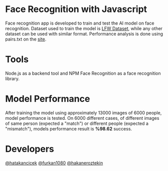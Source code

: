 # Face Recognition with Javascript
Face recognition app is developed to train and test the AI model on face recognition. Dataset used to train the model is [LFW Dataset](http://vis-www.cs.umass.edu/lfw/lfw.tgz), while any other dataset can be used with similar format. Performance analysis is done using pairs.txt on the [site](http://vis-www.cs.umass.edu/lfw/).  

# Tools
Node.js as a backend tool and NPM Face Recognition as a face recognition library.

# Model Performance
After training the model using approximately 13000 images of 6000 people, model performance is tested. On 6000 different cases, of different images of same person (expected a "match") or different people (expected a "mismatch"), models performance result is **%98.62** success. 

# Developers
[@hatakancicek]( https://github.com/hatakancicek ) 
[@furkan1080]( https://github.com/furkan1080 ) 
[@hakaneroztekin]( https://github.com/furkan1080 ) 
